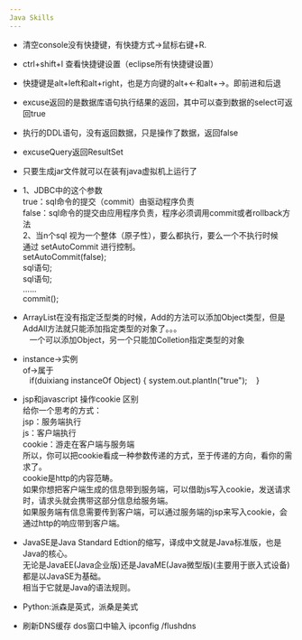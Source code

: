 ```yaml
---
Java Skills
---  
```

- 清空console没有快捷键，有快捷方式->鼠标右键+R.  
- ctrl+shift+l 查看快捷键设置（eclipse所有快捷键设置）  
- 快捷键是alt+left和alt+right，也是方向键的alt+←和alt+→。即前进和后退  
- excuse返回的是数据库语句执行结果的返回，其中可以查到数据的select可返回true  
- 执行的DDL语句，没有返回数据，只是操作了数据，返回false  
- excuseQuery返回ResultSet  
- 只要生成jar文件就可以在装有java虚拟机上运行了  
- 1、JDBC中的这个参数  
    true：sql命令的提交（commit）由驱动程序负责  
    false：sql命令的提交由应用程序负责，程序必须调用commit或者rollback方法  
    2、当n个sql 视为一个整体（原子性），要么都执行，要么一个不执行时候  
    通过 setAutoCommit 进行控制。  
    setAutoCommit(false);  
    sql语句;  
    sql语句;  
    ......  
    commit();  

- ArrayList在没有指定泛型类的时候，Add的方法可以添加Object类型，但是AddAll方法就只能添加指定类型的对象了。。。  
    一个可以添加Object，另一个只能加Colletion指定类型的对象  
- instance→实例  
    of→属于  
    if(duixiang instanceOf Object)
    {
        system.out.plantln("true");
    }
- jsp和javascript 操作cookie 区别  
给你一个思考的方式：  
jsp：服务端执行  
js：客户端执行  
cookie：游走在客户端与服务端  
所以，你可以把cookie看成一种参数传递的方式，至于传递的方向，看你的需求了。  
cookie是http的内容范畴。  
如果你想把客户端生成的信息带到服务端，可以借助js写入cookie，发送请求时，请求头就会携带这部分信息给服务端。  
如果服务端有信息需要传到客户端，可以通过服务端的jsp来写入cookie，会通过http的响应带到客户端。  

- JavaSE是Java Standard Edtion的缩写，译成中文就是Java标准版，也是Java的核心。  
    无论是JavaEE(Java企业版)还是JavaME(Java微型版)(主要用于嵌入式设备)都是以JavaSE为基础。  
    相当于它就是Java的语法规则。  

- Python:派森是英式，派桑是美式  

- 刷新DNS缓存 dos窗口中输入 ipconfig /flushdns
